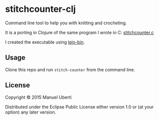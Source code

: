 # stitchcounter-clj

Command line tool to help you with knitting and crocheting.

It is a porting in Clojure of the same program I wrote in C: [stitchcounter.c](https://github.com/manuel-uberti/c-bag/blob/master/stitchcounter.c)

I created the executable using [lein-bin](https://github.com/Raynes/lein-bin).

## Usage
Clone this repo and run ```stitch-counter``` from the command line.

## License

Copyright © 2015 Manuel Uberti

Distributed under the Eclipse Public License either version 1.0 or (at
your option) any later version.
